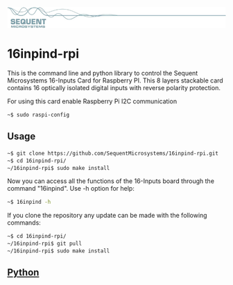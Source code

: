 [![16inpind-rpi](pictures/sequent.jpg)](https://www.sequentmicrosystems.com )

# 16inpind-rpi

This is the command line and python library to control the Sequent Microsystems 16-Inputs Card for Raspberry PI. This 8 layers stackable card contains 16 optically isolated digital inputs with reverse polarity protection.

For using this card enable Raspberry Pi I2C communication
```bash
~$ sudo raspi-config
```

## Usage

```bash
~$ git clone https://github.com/SequentMicrosystems/16inpind-rpi.git
~$ cd 16inpind-rpi/
~/16inpind-rpi$ sudo make install
```

Now you can access all the functions of the 16-Inputs board through the command "16inpind". Use -h option for help:
```bash
~$ 16inpind -h
```

If you clone the repository any update can be made with the following commands:

```bash
~$ cd 16inpind-rpi/  
~/16inpind-rpi$ git pull
~/16inpind-rpi$ sudo make install
```  

## [Python](https://github.com/SequentMicrosystems/16inpind-rpi/tree/main/python)
